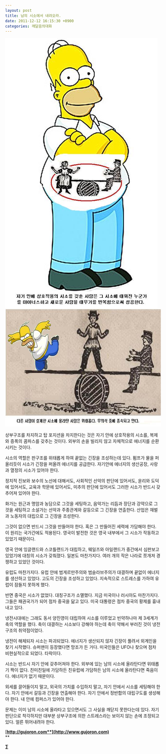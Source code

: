 ```yaml
---
layout: post
title: 남의 시소에서 내려오라.
date: 2011-12-12 16:15:30 +0900
categories: 깨달음의대화
---
```

 <img alt="21.JPG" src="files/attach/images/198/599/217/21.JPG" width="494" height="873" />





 <img alt="22.JPG" src="files/attach/images/198/599/217/22.JPG" width="645" height="380" />



  
상부구조를 차지하고 탑 포지션을 차지한다는 것은 자기 안에 상호작용의 시소를, 복제와 증폭의 콤파스를 갖추는 것이다. 외부의 손을 빌리지 않고 자체적으로 에너지를 순환시키는 것이다. 

시소의 역할은 판구조를 위태롭게 하여 끝없는 긴장을 조성하는데 있다. 펌프가 물을 퍼올리듯이 시소가 긴장을 퍼올려 에너지를 공급한다. 자기안에 에너지의 생산공장, 사랑과 열정의 시소가 있어야 한다. 

정치적 진보와 보수의 노선에 대해서도, 사회적인 선악의 판단에 있어서도, 윤리와 도덕에 있어서도, 교육과 학문에 있어서도, 미추의 판단에 있어서도 그러한 시소가 반드시 갖추어져 있어야 한다. 

화가는 원근과 명암과 농담으로 그것을 세팅하고, 음악가는 리듬과 장단과 강약으로 그것을 세팅하고 소설가는 선악과 주종관계와 갈등으로 그 긴장을 연출한다. 산업은 재벌과 노동자의 대립으로 그 긴장을 조성한다. 

그것이 없으면 반드시 그것을 만들어야 한다. 혹은 그 만들어진 세력에 가담해야 한다. 이 원리는 국가간에도 적용된다. 영국이 발전한 것은 영국 내부에서 그 시소가 작동하고 있었기 때문이다. 

영국 안에 잉글랜드와 스코틀랜드가 대립하고, 웨일즈와 아일랜드가 중간에서 심판보고 있었기에 대칭의 시소가 갖춰졌다. 일본도 마찬가지다. 여러 개의 작은 나라로 쪼개져 경쟁하고 있었던 것이다. 

유럽도 마찬가지다. 유럽 안에 범게르만주의와 범슬라브주의가 대결하며 끝없이 에너지를 생산하고 있었다. 고도의 긴장을 조성하고 있었다. 지속적으로 스트레스를 가하여 유럽이 잠들지 못하게 했다. 

반면 중국은 시소가 없었다. 대칭구조가 소멸했다. 지금 미국이나 러시아도 마찬가지다. 그들은 패권국가가 되어 점차 중국을 닮고 있다. 미국 대통령은 점차 중국의 황제를 흉내내고 있다. 

냉전시대에는 그래도 동서 양진영이 대립하여 시소를 이루었고 빈약하나마 제 3세계가 축의 역할을 했다. 축이 대결하는 시소보다 강해야 하는데 축이 약해서 부러진 것이 냉전구조의 취약점이었다. 

냉전이 해체되자 시소는 파괴되었다. 에너지가 생산되지 않자 긴장이 풀려서 외계인을 찾기 시작했다. 슈퍼맨이 등장했다면 망조가 든 거다. 미국인들은 UFO나 찾으며 점차 비현실적으로 되었다. 타락이다. 

시소는 반드시 자기 안에 갖추어져야 한다. 외부에 있는 남의 시소에 올라탄다면 위태롭기 짝이 없다. 친미친일에 가담하든 친유럽에 가담하든 남의 시소에 올라탄다면 죽음이다. 에너지가 없기 때문이다. 

외세를 끌어들이지 말고, 외국의 가치를 수입하지 말고, 자기 안에서 시소를 세팅해야 한다. 자기 안에서 갈등과 긴장을 연출해야 한다. 자기 안에서 정반합의 대립구도를 생성해야 한다. 내 안에 컴퍼스가 있어야 한다. 

문제는 이미 남의 시소에 올라타고 있으면서도 그 사실을 깨닫지 못한다는데 있다. 자기판단으로 착각하지만 대부분 상부구조에 의한 스트레스라는 보이지 않는 손에 조정되고 있다. 얼른 뛰어내려야 한다. 






  




[**http://gujoron.com**](http://www.gujoron.com)**  
** 

**∑**
